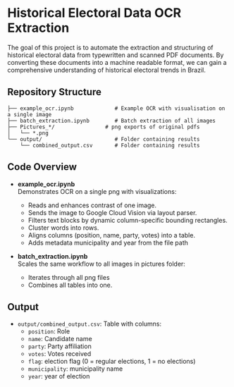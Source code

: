 
# Historical Electoral Data OCR Extraction

The goal of this project is to automate the extraction and structuring of historical electoral data from typewritten and scanned PDF documents. By converting these documents into a machine readable format, we can gain a comprehensive understanding of historical electoral trends in Brazil.

## Repository Structure
```
├── example_ocr.ipynb             # Example OCR with visualisation on a single image
├── batch_extraction.ipynb        # Batch extraction of all images 
├── Pictures_*/                # png exports of original pdfs
│   └── *.png
└── output/                       # Folder containing results
    └── combined_output.csv       # Folder containing results     

```

## Code Overview

- **example_ocr.ipynb**  
  Demonstrates OCR on a single png with visualizations:
  - Reads and enhances contrast of one image.  
  - Sends the image to Google Cloud Vision via layout parser.  
  - Filters text blocks by dynamic column-specific bounding rectangles.  
  - Cluster words into rows.  
  - Aligns columns (position, name, party, votes) into a table. 
  - Adds metadata municipality and year from the file path 

- **batch_extraction.ipynb**  
  Scales the same workflow to all images in pictures folder:
  - Iterates through all png files
  - Combines all tables into one.  

## Output

- `output/combined_output.csv`: Table with columns:
  - `position`: Role  
  - `name`: Candidate name  
  - `party`: Party affiliation  
  - `votes`: Votes received  
  - `flag`: election flag (0 = regular elections, 1 =  no elections)  
  - `municipality`: municipality name  
  - `year`: year of election

